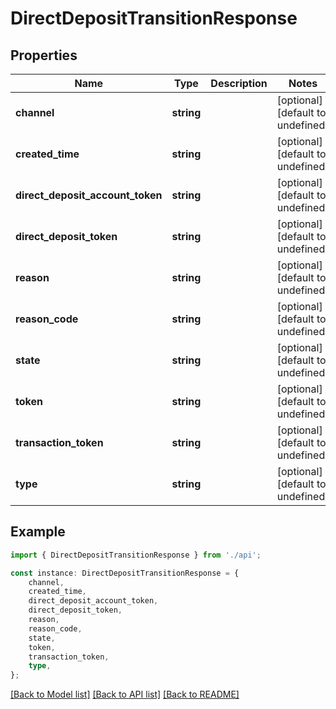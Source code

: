 # DirectDepositTransitionResponse


## Properties

Name | Type | Description | Notes
------------ | ------------- | ------------- | -------------
**channel** | **string** |  | [optional] [default to undefined]
**created_time** | **string** |  | [optional] [default to undefined]
**direct_deposit_account_token** | **string** |  | [optional] [default to undefined]
**direct_deposit_token** | **string** |  | [optional] [default to undefined]
**reason** | **string** |  | [optional] [default to undefined]
**reason_code** | **string** |  | [optional] [default to undefined]
**state** | **string** |  | [optional] [default to undefined]
**token** | **string** |  | [optional] [default to undefined]
**transaction_token** | **string** |  | [optional] [default to undefined]
**type** | **string** |  | [optional] [default to undefined]

## Example

```typescript
import { DirectDepositTransitionResponse } from './api';

const instance: DirectDepositTransitionResponse = {
    channel,
    created_time,
    direct_deposit_account_token,
    direct_deposit_token,
    reason,
    reason_code,
    state,
    token,
    transaction_token,
    type,
};
```

[[Back to Model list]](../README.md#documentation-for-models) [[Back to API list]](../README.md#documentation-for-api-endpoints) [[Back to README]](../README.md)

